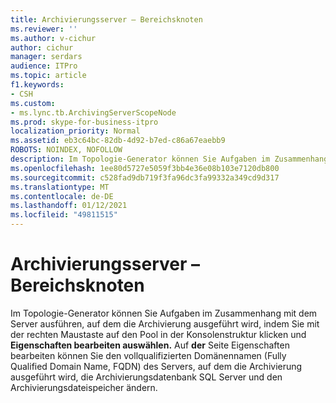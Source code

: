 ```yaml
---
title: Archivierungsserver – Bereichsknoten
ms.reviewer: ''
ms.author: v-cichur
author: cichur
manager: serdars
audience: ITPro
ms.topic: article
f1.keywords:
- CSH
ms.custom:
- ms.lync.tb.ArchivingServerScopeNode
ms.prod: skype-for-business-itpro
localization_priority: Normal
ms.assetid: eb3c64bc-82db-4d92-b7ed-c86a67eaebb9
ROBOTS: NOINDEX, NOFOLLOW
description: Im Topologie-Generator können Sie Aufgaben im Zusammenhang mit dem Server ausführen, auf dem die Archivierung ausgeführt wird, indem Sie in der Konsolenstruktur mit der rechten Maustaste auf den Pool klicken und Eigenschaften bearbeiten auswählen. Auf der Seite Eigenschaften bearbeiten können Sie den vollqualifizierten Domänennamen (Fully Qualified Domain Name, FQDN) des Servers, auf dem die Archivierung ausgeführt wird, die Archivierungsdatenbank SQL Server und den Archivierungsdateispeicher ändern.
ms.openlocfilehash: 1ee80d5727e5059f3bb4e36e08b103e7120db800
ms.sourcegitcommit: c528fad9db719f3fa96dc3fa99332a349cd9d317
ms.translationtype: MT
ms.contentlocale: de-DE
ms.lasthandoff: 01/12/2021
ms.locfileid: "49811515"
---
```

# <a name="archiving-server-scope-node"></a>Archivierungsserver – Bereichsknoten
 
Im Topologie-Generator können Sie Aufgaben im Zusammenhang mit dem Server ausführen, auf dem die Archivierung ausgeführt wird, indem Sie mit der rechten Maustaste auf den Pool in der Konsolenstruktur klicken und **Eigenschaften bearbeiten auswählen.** Auf **der** Seite Eigenschaften bearbeiten können Sie den vollqualifizierten Domänennamen (Fully Qualified Domain Name, FQDN) des Servers, auf dem die Archivierung ausgeführt wird, die Archivierungsdatenbank SQL Server und den Archivierungsdateispeicher ändern.
  

